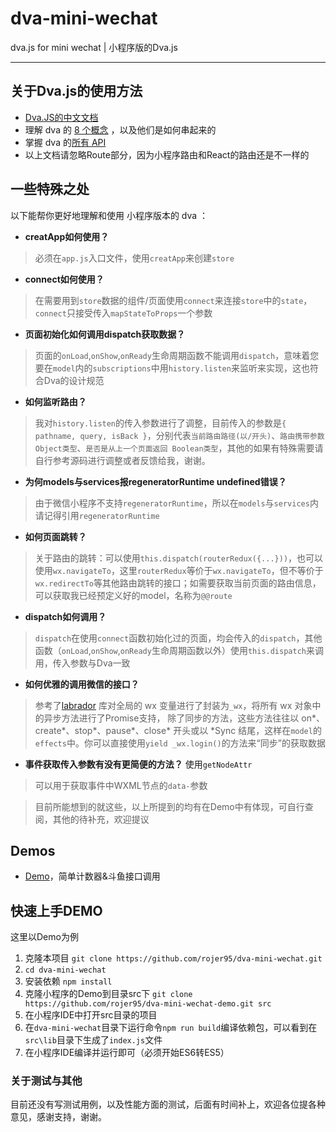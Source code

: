# dva-mini-wechat
dva.js for mini wechat |  小程序版的Dva.js

---
## 关于Dva.js的使用方法

* [Dva.JS的中文文档](https://github.com/dvajs/dva/blob/master/README_zh-CN.md)
* 理解 dva 的 [8 个概念](https://github.com/dvajs/dva/blob/master/docs/Concepts_zh-CN.md) ，以及他们是如何串起来的
* 掌握 dva 的[所有 API](https://github.com/dvajs/dva/blob/master/docs/API_zh-CN.md)
* 以上文档请忽略Route部分，因为小程序路由和React的路由还是不一样的

## 一些特殊之处

以下能帮你更好地理解和使用 小程序版本的 dva ：

* **creatApp如何使用？** 
> 必须在`app.js`入口文件，使用`creatApp`来创建`store`
    
* **connect如何使用？** 
> 在需要用到`store`数据的组件/页面使用`connect`来连接`store`中的`state`，`connect`只接受传入`mapStateToProps`一个参数
* **页面初始化如何调用dispatch获取数据？** 
> 页面的`onLoad`,`onShow`,`onReady`生命周期函数不能调用`dispatch`，意味着您要在`model`内的`subscriptions`中用`history.listen`来监听来实现，这也符合Dva的设计规范
* **如何监听路由？** 
> 我对`history.listen`的传入参数进行了调整，目前传入的参数是`{ pathname, query, isBack }`，分别代表`当前路由路径(以/开头)`、`路由携带参数 Object类型`、`是否是从上一个页面返回 Boolean类型`，其他的如果有特殊需要请自行参考源码进行调整或者反馈给我，谢谢。
* **为何models与services报regeneratorRuntime undefined错误？** 
> 由于微信小程序不支持`regeneratorRuntime`，所以在`models`与`services`内请记得引用`regeneratorRuntime`
* **如何页面跳转？** 
> 关于路由的跳转：可以使用`this.dispatch(routerRedux({...}))`，也可以使用`wx.navigateTo`，这里`routerRedux`等价于`wx.navigateTo`，但不等价于`wx.redirectTo`等其他路由跳转的接口；如需要获取当前页面的路由信息，可以获取我已经预定义好的model，名称为`@@route`
* **dispatch如何调用？** 
> `dispatch`在使用`connect`函数初始化过的页面，均会传入的`dispatch`，其他函数（`onLoad`,`onShow`,`onReady`生命周期函数以外）使用`this.dispatch`来调用，传入参数与Dva一致
* **如何优雅的调用微信的接口？** 
> 参考了[labrador](https://github.com/maichong/labrador) 库对全局的 wx 变量进行了封装为`_wx`，将所有 wx 对象中的异步方法进行了Promise支持， 除了同步的方法，这些方法往往以 on*、create*、stop*、pause*、close* 开头或以 *Sync 结尾，这样在`model`的`effects`中。你可以直接使用`yield _wx.login()`的方法来“同步”的获取数据
* **事件获取传入参数有没有更简便的方法？** 使用`getNodeAttr` 
> 可以用于获取事件中WXML节点的`data-`参数

> 目前所能想到的就这些，以上所提到的均有在Demo中有体现，可自行查阅，其他的待补充，欢迎提议



## Demos

* [Demo](https://github.com/rojer95/dva-mini-wechat-demo)，简单计数器&斗鱼接口调用


## 快速上手DEMO

这里以Demo为例

1. 克隆本项目 `git clone https://github.com/rojer95/dva-mini-wechat.git`
2. `cd dva-mini-wechat`
3. 安装依赖 `npm install`
4. 克隆小程序的Demo到目录src下 `git clone https://github.com/rojer95/dva-mini-wechat-demo.git src`
5. 在小程序IDE中打开src目录的项目
6. 在`dva-mini-wechat`目录下运行命令`npm run build`编译依赖包，可以看到在`src\lib`目录下生成了`index.js`文件
7. 在小程序IDE编译并运行即可（必须开始ES6转ES5）
 

### 关于测试与其他
目前还没有写测试用例，以及性能方面的测试，后面有时间补上，欢迎各位提各种意见，感谢支持，谢谢。
